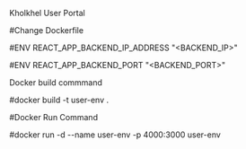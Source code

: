 Kholkhel User Portal

#Change Dockerfile

#ENV REACT_APP_BACKEND_IP_ADDRESS "<BACKEND_IP>"

#ENV REACT_APP_BACKEND_PORT "<BACKEND_PORT>"

Docker build commmand

#docker build -t user-env .

#Docker Run Command

#docker run -d --name user-env -p 4000:3000 user-env
